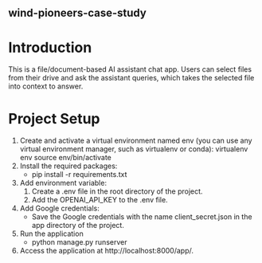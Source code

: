 ## wind-pioneers-case-study

# Introduction
This is a file/document-based AI assistant chat app. Users can select files from their drive and ask the assistant queries, which takes the selected file into context to answer.

# Project Setup 
1. Create and activate a virtual environment named env (you can use any virtual environment manager, such as virtualenv or conda):
    virtualenv env
    source env/bin/activate
2. Install the required packages:
   - pip install -r requirements.txt
3. Add environment variable:
   1. Create a .env file in the root directory of the project.
   2. Add the OPENAI_API_KEY to the .env file.
4. Add Google credentials:
   - Save the Google credentials with the name client_secret.json in the app directory of the project.
5. Run the application
   - python manage.py runserver
6. Access the application at http://localhost:8000/app/.



